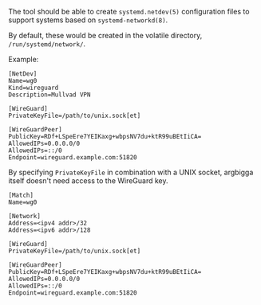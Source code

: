 The tool should be able to create `systemd.netdev(5)` configuration files
to support systems based on `systemd-networkd(8)`.

By default, these would be created in the volatile directory, `/run/systemd/network/`.

Example:

```
[NetDev]
Name=wg0
Kind=wireguard
Description=Mullvad VPN

[WireGuard]
PrivateKeyFile=/path/to/unix.sock[et]

[WireGuardPeer]
PublicKey=RDf+LSpeEre7YEIKaxg+wbpsNV7du+ktR99uBEtIiCA=
AllowedIPs=0.0.0.0/0
AllowedIPs=::/0
Endpoint=wireguard.example.com:51820
```

By specifying `PrivateKeyFile` in combination with a UNIX socket, argbigga itself doesn't need access to the WireGuard key.

```
[Match]
Name=wg0

[Network]
Address=<ipv4 addr>/32
Address=<ipv6 addr>/128

[WireGuard]
PrivateKeyFile=/path/to/unix.sock[et]

[WireGuardPeer]
PublicKey=RDf+LSpeEre7YEIKaxg+wbpsNV7du+ktR99uBEtIiCA=
AllowedIPs=0.0.0.0/0
AllowedIPs=::/0
Endpoint=wireguard.example.com:51820
```
